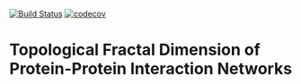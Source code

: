 [![Build Status](https://travis-ci.com/RMeli/TFDofPPIN.svg?branch=master)](https://travis-ci.com/RMeli/TFDofPPIN)
[![codecov](https://codecov.io/gh/RMeli/TFDofPPIN/branch/master/graph/badge.svg)](https://codecov.io/gh/RMeli/TFDofPPIN)

# Topological Fractal Dimension of Protein-Protein Interaction Networks
